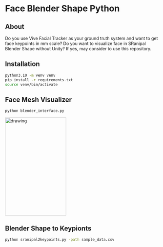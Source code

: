 # Face Blender Shape Python

## About

Do you use Vive Facial Tracker as your ground truth system and want to get face keypoints in mm scale? Do you want to visualize face in SRanipal Blender Shape without Unity? If yes, may consider to use this repository.

## Installation

```bash
python3.10 -m venv venv
pip install -r requirements.txt
source venv/bin/activate
```

## Face Mesh Visualizer

```bash
python blender_interface.py
```
<img src="facevis.gif" alt="drawing" width="200" height="320"/>



## Blender Shape to Keypionts

```bash
python sranipal2keypoints.py -path sample_data.csv
```